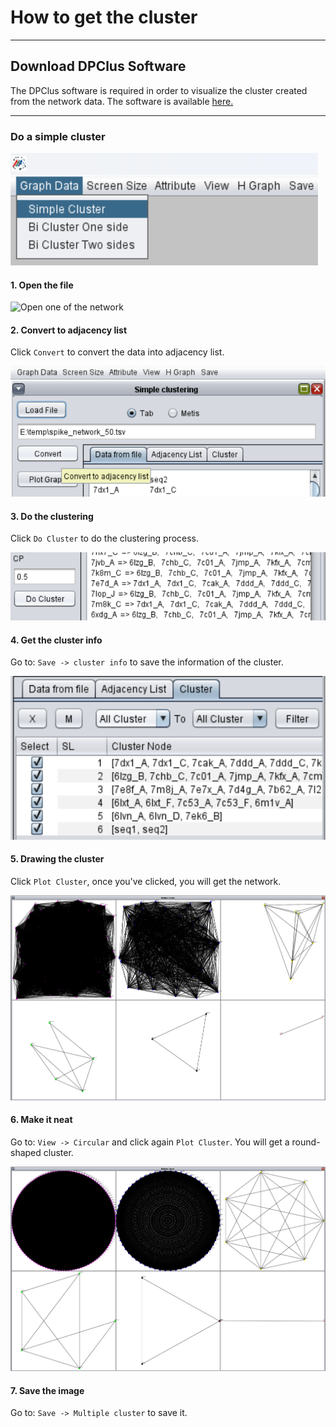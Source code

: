 # How to get the cluster
---

## Download DPClus Software
The DPClus software is required in order to visualize the cluster created from the network data. The software is available [here.](https://www.knapsackfamily.com/GRAPH_CLUSTERING/)

---

### Do a simple cluster
![Do a simple cluster.](/image/image.png)
#### 1. Open the file
![Open one of the network](image-1.png)
#### 2. Convert to adjacency list
Click `Convert` to convert the data into adjacency list.

![Convert to adjacency list](/image/image-2.png)
#### 3. Do the clustering
Click `Do Cluster` to do the clustering process.

![Do clustering](/image/image-3.png)
#### 4. Get the cluster info
Go to: `Save -> cluster info` to save the information of the cluster.

![Cluster info](/image/image-4.png)

#### 5. Drawing the cluster
Click `Plot Cluster`, once you've clicked, you will get the network.

![Cluster network](/image/image-5.png)

#### 6. Make it neat
Go to: `View -> Circular` and click again `Plot Cluster`. You will get a round-shaped cluster.

![Round-shaped cluster](/image/image-6.png)

#### 7. Save the image
Go to: `Save -> Multiple cluster` to save it.
